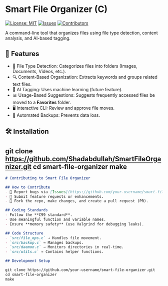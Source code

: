 

# Smart File Organizer (C)
[![License: MIT](https://img.shields.io/badge/License-MIT-blue.svg)](LICENSE)
[![Issues](https://img.shields.io/github/issues/your-username/smart-file-organizer.svg)]()
[![Contributors](https://img.shields.io/github/contributors/your-username/smart-file-organizer.svg)]()

A command-line tool that organizes files using file type detection, content analysis, and AI-based tagging.

## 🚀 Features
- 📂 File Type Detection: Categorizes files into folders (Images, Documents, Videos, etc.).
- 🔍 Content-Based Organization: Extracts keywords and groups related text files.
- 🧠 AI Tagging: Uses machine learning (future feature).
- 📊 Usage-Based Suggestions: Suggests frequently accessed files be moved to a **Favorites** folder.
- 🖥️ Interactive CLI: Review and approve file moves.
- 🔄 Automated Backups: Prevents data loss.

## 🛠️ Installation

git clone https://github.com/Shadabdullah/SmartFileOrganizer.git
cd smart-file-organizer
make
---


```markdown
# Contributing to Smart File Organizer

## How to Contribute
- 🐛 Report bugs via [Issues](https://github.com/your-username/smart-file-organizer/issues).
- 🚀 Submit feature requests or enhancements.
- 🔧 Fork the repo, make changes, and create a pull request (PR).

## Coding Standards
- Follow the **C99 standard**.
- Use meaningful function and variable names.
- Ensure **memory safety** (use Valgrind for debugging leaks).

## Code Structure
- `src/file_ops.c` → Handles file movement.
- `src/backup.c` → Manages backups.
- `src/daemon.c` → Monitors directories in real-time.
- `src/utils.c` → Contains helper functions.

## Development Setup

git clone https://github.com/your-username/smart-file-organizer.git
cd smart-file-organizer
make
